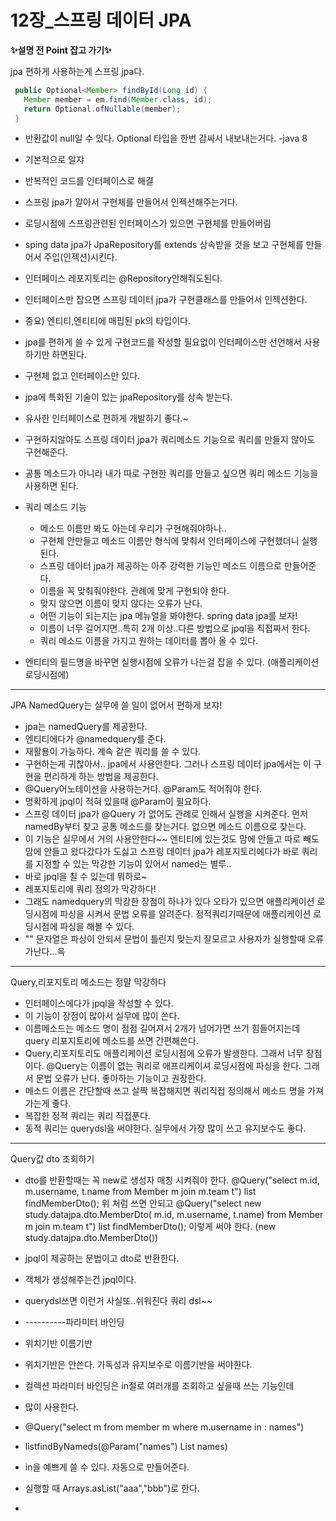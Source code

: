 # 12장_스프링 데이터 JPA

<b>✨설명 전 Point 잡고 가기✨</b> 

jpa 편하게 사용하는게 스프링 jpa다. 

```java
 public Optional<Member> findById(Long id) {
   Member member = em.find(Member.class, id);
   return Optional.ofNullable(member);
 }

```
- 반환값이 null일 수 있다. Optional 타입을 한번 감싸서 내보내는거다.
-java 8
- 기본적으로 알쟈
- 반복적인 코드를 인터페이스로 해결
- 스프링 jpa가 알아서 구현체를 만들어서 인젝션해주는거다.
- 로딩시점에 스프링관련된 인터페이스가 있으면 구현체를 만들어버림
- sping data jpa가 JpaRepository를 extends 상속받을 것을 보고 구현체를 만들어서 주입(인젝션)시킨다.
- 인터페이스 레포지토리는 @Repository안해줘도된다.
- 인터페이스만 잡으면 스프링 데이터 jpa가  구현클래스를 만들어서 인젝션한다.

- 중요) 엔티티,엔티티에 매핍된 pk의 타입이다.
- jpa를 편하게 쓸 수 있게 구현코드를 작성할 필요없이 인터페이스만 선언해서 사용하기만 하면된다.
- 구현체 없고 인터페이스만 있다.
- jpa에 특화된 기술이 있는 jpaRepository를 상속 받는다.
- 유사한 인터페이스로 편하게 개발하기 좋다.~
- 구현하지않아도 스프링 데이터 jpa가 쿼리메소드 기능으로 쿼리를 만들지 않아도 구현해준다.

- 공통 메소드가 아니라 내가 따로 구현한 쿼리를 만들고 싶으면 쿼리 메소드 기능을 사용하면 된다. 
- 쿼리 메소드 기능
  - 메소드 이름만 봐도 아는데 우리가 구현해줘야하나..
  - 구현체 안만들고 메소드 이름만 형식에 맞춰서 인터페이스에 구현했더니 실행된다.
  - 스프링 데이터 jpa가 제공하는 아주 강력한 기능인 메소드 이름으로 만들어준다.
  - 이름을 꼭 맞춰줘야한다. 관례에 맞게 구현되야 한다.
  - 맞지 않으면 이름이 맞지 않다는 오류가 난다.
  - 어떤 기능이 되는지는 jpa 메뉴얼을 봐야한다. spring data jpa를 보자!
  - 이름이 너무 길어지면..특히 2개 이상..다른 방법으로 jpql을 직접짜서 한다.
  - 쿼리 메소드 이름을 가지고 원하는 데이터를 뽑아 올 수 있다.
 
 - 엔티티의 필드명을 바꾸면 실행시점에 오류가 나는걸 잡을 수 있다. (애플리케이션 로딩시점에)

 - -----
 JPA NamedQuery는 실무에 쓸 일이 없어서 편하게 보쟈!
 - jpa는 namedQuery를 제공한다.
 - 엔티티에다가 @namedquery를 준다.
 - 재활용이 가능하다. 계속 같은 쿼리를 쓸 수 있다.
 - 구현하는게 귀찮아서.. jpa에서 사용안한다. 그러나 스프링 데이터 jpa에서는 이 구현을 편리하게 하는 방법을 제공한다.
 - @Query어노테이션을 사용하는거다.  @Param도 적어줘야 한다.
 - 명확하게 jpql이 적혀 있을때 @Param이 필요하다.
 - 스프링 데이터 jpa가 @Query 가 없어도 관례로 인해서 실행을 시켜준다. 먼저 namedBy부터 찾고 공통 메소드를 찾는거다. 없으면 메소드 이름으로 찾는다.
 - 이 기능은 실무에서 거의 사용안한다~~ 엔티티에 있는것도 맘에 안들고 따로 빼도 맘에 안들고 왔다갔다가 도싫고 스프링 데이터 jpa가 레포지토리에다가 바로 쿼리를 지정할 수 있는 막강한 기능이 있어서 named는 별루..
 - 바로 jpql을 칠 수 있는데 뭐하로~
 - 레포지토리에 쿼리 정의가 막강하다!
 - 그래도 namedquery의 막강한 장점이 하나가 있다 오타가 있으면 애플리케이션 로딩시점에 파싱을 시켜서 문법 오류를 알려준다. 정적쿼리기때문에 애플리케이션 로딩시점에 파싱을 해볼 수 있다.
 - "" 문자열은 파싱이 안되서 문법이 틀린지 맞는지 잘모르고 사용자가 실행할때 오류가난다...윽
 - ------------------------
 Query,리포지토리 메소드는 정말 막강하다
 - 인터페이스에다가 jpql을 작성할 수 있다.
 - 이 기능이 장점이 많아서 실무에 많이 쓴다.
 - 이름메소드는 메소드 명이 점점 길어져서 2개가 넘어가면 쓰기 힘들어지는데 query 리포지토리에 메소드를 쓰면 간편해쓴다.
 - Query,리포지토리도 애플리케이션 로딩시점에 오류가 발생한다. 그래서 너무 장점이다. @Query는 이름이 없는 쿼리로 애프리케이셔 로딩시점에 파싱을 한다. 그래서 문법 오류가 난다. 좋아하는 기능이고 권장한다.
 - 메소드 이름은 간단할때 쓰고 살짝 복잡해지면 쿼리직접 정의해서 메소드 명을 가져가는게 좋다.
 - 복잡한 정적 쿼리는 쿼리 직접푼다.
 - 동적 쿼리는 querydsl을 써야한다. 실무에서 가장 많이 쓰고 유지보수도 좋다.
    
----------------
Query값 dto 조회하기
- dto를 반환할때는 꼭 new로 생성자 매칭 시켜줘야 한다. 
  @Query("select m.id, m.username, t.name from Member m join m.team t")
  list<memberdto> findMemberDto();
위 처럼 쓰면 안되고
  @Query("select new study.datajpa.dto.MemberDto( m.id, m.username, t.name) from Member m join m.team t")
  list<memberdto> findMemberDto();
  이렇게 써야 한다. (new study.datajpa.dto.MemberDto())
- jpql이 제공하는 문법이고 dto로 반환한다.
- 객체가 생성해주는건 jpql이다.
- querydsl쓰면 이런거 사실또..쉬워진다 쿼리 dsl~~

- ----------파라미터 바인딩
- 위치기반 이름기반
- 위치기반은 안쓴다. 가독성과 유지보수로 이름기반을 써야한다.
- 컬렉션 파라미터 바인딩은 in절로 여러개를 조회하고 싶을때 쓰는 기능인데
- 많이 사용한다.
- @Query("select m from member m where m.username in : names")
- list<member>findByNameds(@Param("names") List<string> names)
- in을 예쁘게 쓸 수 있다. 자동으로 만들어준다.
- 실행할 때 Arrays.asList("aaa","bbb")로 한다.
- 
